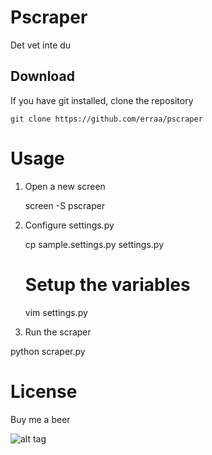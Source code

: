 # Pscraper

Det vet inte du

## Download
If you have git installed, clone the repository

    git clone https://github.com/erraa/pscraper

# Usage
1. Open a new screen 

    screen -S pscraper

2. Configure settings.py

    cp sample.settings.py settings.py
    
    # Setup the variables
    vim settings.py
   
2. Run the scraper

  python scraper.py
  
# License

Buy me a beer

![alt tag](https://upload.wikimedia.org/wikipedia/en/thumb/9/95/Klauswunderlich.jpg/200px-Klauswunderlich.jpg)
